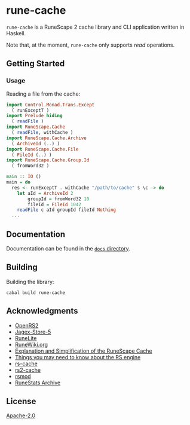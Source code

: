 # rune-cache

`rune-cache` is a RuneScape 2 cache library and CLI application written in
Haskell.

Note that, at the moment, `rune-cache` only supports *read* operations.

## Getting Started

### Usage

Reading a file from the cache:

```haskell
import Control.Monad.Trans.Except
  ( runExceptT )
import Prelude hiding
  ( readFile )
import RuneScape.Cache
  ( readFile, withCache )
import RuneScape.Cache.Archive
  ( ArchiveId (..) )
import RuneScape.Cache.File
  ( FileId (..) )
import RuneScape.Cache.Group.Id
  ( fromWord32 )

main :: IO ()
main = do
  res <- runExceptT . withCache "/path/to/cache" $ \c -> do
    let aId = ArchiveId 2
        groupId = fromWord32 10
        fileId = FileId 1042
    readFile c aId groupId fileId Nothing
  ...
```

## Documentation

Documentation can be found in the [`docs` directory](docs/README.md).

## Building

Building the library:

```
cabal build rune-cache
```

## Acknowledgments

- [OpenRS2](https://github.com/openrs2/openrs2)
- [Jagex-Store-5](https://github.com/guthix/Jagex-Store-5)
- [RuneLite](https://runelite.net)
- [RuneWiki.org](https://runewiki.org/Cache_Layout)
- [Explanation and Simplification of the RuneScape Cache](https://rune-server.org/threads/explanation-and-simplification-of-the-runescape-cache.534604/)
- [Things you may need to know about the RS engine](https://dreambot.org/forums/index.php?/topic/3324-things-you-may-need-to-know-about-the-rs-engine/)
- [rs-cache](https://github.com/jimvdl/rs-cache)
- [rs2-cache](https://github.com/osrs-rs/rs2-cache)
- [rsmod](https://github.com/Tomm0017/rsmod)
- [RuneStats Archive](https://archive.runestats.com/osrs/)

## License

[Apache-2.0](LICENSE)
